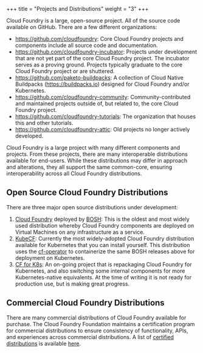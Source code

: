+++
title = "Projects and Distributions"
weight = "3"
+++

Cloud Foundry is a large, open-source project. All of the source code available on GitHub. There are a few different organizations:

- https://github.com/cloudfoundry: Core Cloud Foundry projects and components include all source code and documentation.
- https://github.com/cloudfoundry-incubator: Projects under development that are not yet part of the core Cloud Foundry project. The incubator serves as a proving ground. Projects typically graduate to the core Cloud Foundry project or are shuttered.
- https://github.com/paketo-buildpacks: A collection of Cloud Native Buildpacks (https://buildpacks.io) designed for Cloud Foundry and/or Kubernetes.
- https://github.com/cloudfoundry-community: Community-contributed and maintained projects outside of, but related to, the core Cloud Foundry project.
- https://github.com/cloudfoundry-tutorials: The organization that houses this and other tutorials.
- https://github.com/cloudfoundry-attic: Old projects no longer actively developed.

Cloud Foundry is a large project with many different components and projects. From these projects, there are many interoperable distributions available for end-users. While these distributions may differ in approach and alterations, they all support the same common-core, ensuring interoperability across all Cloud Foundry distributions.

## Open Source Cloud Foundry Distributions

There are three major open source distributions under development:

1. [Cloud Foundry](https://github.com/cloudfoundry/cf-deployment) deployed by [BOSH](https://bosh.io): This is the oldest and most widely used distribution whereby Cloud Foundry components are deployed on Virtual Machines on any infrastructure as a service.  
1. [KubeCF](https://github.com/cloudfoundry-incubator/kubecf): Currently the most widely-adopted Cloud Foundry distribution available for Kubernetes that you can install yourself. This distribution uses the [cf-operator](https://github.com/cloudfoundry-incubator/cf-operator) to containerize the same BOSH releases above for deployment on Kubernetes.
1. [CF for K8s](https://github.com/cloudfoundry/cf-for-k8s): An on-going project that is repackaging Cloud Foundry for Kubernetes, and also switching some internal components for more Kubernetes-native equivalents. At the time of writing it is not ready for production use, but is making great progress.

## Commercial Cloud Foundry Distributions

There are many commercial distributions of Cloud Foundry available for purchase. The Cloud Foundry Foundation maintains a certification program for commercial distributions to ensure consistency of functionality, APIs, and experiences across commercial distributions. A list of [certified distributions](https://www.cloudfoundry.org/certified-platforms/) is available [here](https://www.cloudfoundry.org/certified-platforms/).
